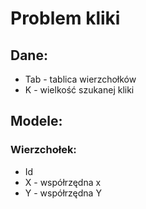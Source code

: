 # Problem kliki
## Dane: 
* Tab - tablica wierzchołków
* K - wielkość szukanej kliki 
## Modele: 
### Wierzchołek: 
* Id
* X - współrzędna x
* Y - współrzędna Y
